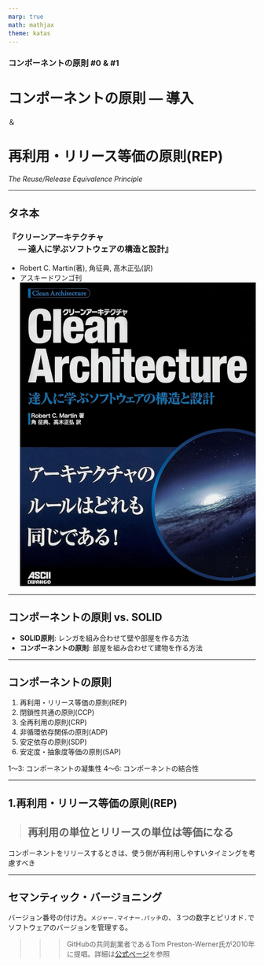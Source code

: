 ```yaml
---
marp: true
math: mathjax
theme: katas
---
```

<!-- 
size: 16:9
paginate: true
-->
<!-- header: 勉強会# ― エンジニアとしての解像度を高めるための勉強会-->

### コンポーネントの原則 #0 & #1

# コンポーネントの原則 ― 導入

＆

# 再利用・リリース等価の原則(REP)
_The Reuse/Release Equivalence Principle_

---
## タネ本

### 『クリーンアーキテクチャ<br>　 ― 達人に学ぶソフトウェアの構造と設計』
* Robert C. Martin(著), 角征典, 髙木正弘(訳)
* アスキードワンゴ刊
![bg right:30% 90%](assets/07-cleanarchitecture.jpg)

---

## コンポーネントの原則 vs. SOLID

* **SOLID原則**: レンガを組み合わせて壁や部屋を作る方法
* **コンポーネントの原則**: 部屋を組み合わせて建物を作る方法

<!-- SOLIDをスケールさせるだけのものもあれば、部屋と建物の関係と同じようにSOLIDだけではない方法も存在する -->

---

## コンポーネントの原則

1. 再利用・リリース等価の原則(REP)
2. 閉鎖性共通の原則(CCP)
3. 全再利用の原則(CRP)
4. 非循環依存関係の原則(ADP)
5. 安定依存の原則(SDP)
6. 安定度・抽象度等価の原則(SAP)

1〜3: コンポーネントの凝集性
4〜6: コンポーネントの結合性

---

## 1.再利用・リリース等価の原則(REP)

> ## 再利用の単位とリリースの単位は等価になる

コンポーネントをリリースするときは、使う側が再利用しやすいタイミングを考慮すべき


---

## セマンティック・バージョニング

バージョン番号の付け方。`メジャー.マイナー.パッチ`の、３つの数字とピリオド`.`で
ソフトウェアのバージョンを管理する。

>>> GitHubの共同創業者であるTom Preston-Werner氏が2010年に提唱。詳細は[公式ページ](https://semver.org/lang/ja/spec/v2.0.0.html)を参照

<!-- 馴染みの深いバージョン体系であるため、一度見ておいた方が良い -->
